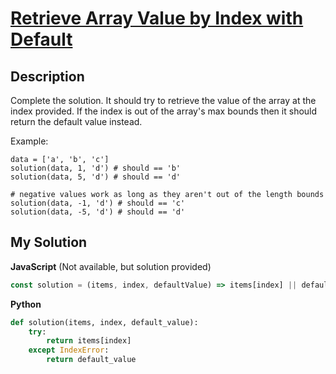 # [Retrieve Array Value by Index with Default](https://www.codewars.com/kata/515ceaebcc1dde8870000001)

## Description

Complete the solution. It should try to retrieve the value of the array at the index provided. If the index is out of the array's max bounds then it should return the default value instead.

Example:

```
data = ['a', 'b', 'c']
solution(data, 1, 'd') # should == 'b'
solution(data, 5, 'd') # should == 'd'

# negative values work as long as they aren't out of the length bounds
solution(data, -1, 'd') # should == 'c'
solution(data, -5, 'd') # should == 'd'
```

## My Solution

**JavaScript** (Not available, but solution provided)

```js
const solution = (items, index, defaultValue) => items[index] || defaultValue;
```

**Python**

```py
def solution(items, index, default_value):
    try:
        return items[index]
    except IndexError:
        return default_value
```

